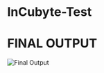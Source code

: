 # InCubyte-Test
# FINAL OUTPUT
![Final Output](https://github.com/siddhanthole74/InCubyte-Test/assets/100555105/244f8a80-4d9d-45ee-9570-1af4c88dd2d4)
